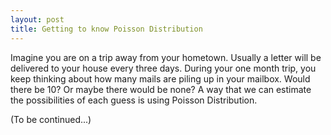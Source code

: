 ```yaml
---
layout: post
title: Getting to know Poisson Distribution
---
```


Imagine you are on a trip away from your hometown. Usually a letter will be delivered to your house every three days. During your one month trip, you keep thinking about how many mails are piling up in your mailbox. Would there be 10? Or maybe there would be none? A way that we can estimate the possibilities of each guess is using Poisson Distribution.

(To be continued...)